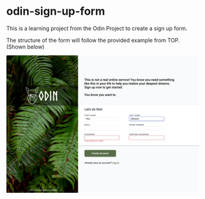 # odin-sign-up-form
This is a learning project from the Odin Project to create a sign up form.

The structure of the form will follow the provided example from TOP.
(Shown below)

![alt text](images/sign-up-form.png)